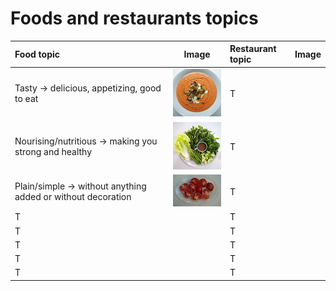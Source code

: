 # **Foods and restaurants topics**

**Food topic** | **Image** | **Restaurant topic** | **Image**
:-- | :--: | :-- | :--:
Tasty -> delicious, appetizing, good to eat |![](https://github.com/fgcoca/English-topics/blob/master/128px/Tasty.jpg) | T | ![]()
Nourising/nutritious -> making you strong and healthy| ![](https://github.com/fgcoca/English-topics/blob/master/128px/Salad.jpg) | T | ![]()
Plain/simple -> without anything added or without decoration | ![](https://github.com/fgcoca/English-topics/blob/master/128px/Tomatoes.jpg) | T | ![]()
T | ![]() | T | ![]()
T | ![]() | T | ![]()
T | ![]() | T | ![]()
T | ![]() | T | ![]()
T | ![]() | T | ![]()


![]()
